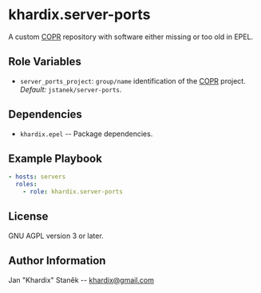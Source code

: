 # khardix.server-ports

A custom [COPR][] repository with software either missing or too old in EPEL.

[COPR]: https://copr.fedorainfracloud.org

## Role Variables

-   `server_ports_project`: `group/name` identification of the [COPR][] project.
    *Default:* `jstanek/server-ports`.

## Dependencies

-   `khardix.epel` -- Package dependencies.

## Example Playbook

```yaml
- hosts: servers
  roles:
    - role: khardix.server-ports
```

## License

GNU AGPL version 3 or later.

## Author Information

Jan "Khardix" Staněk -- <khardix@gmail.com>
